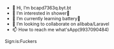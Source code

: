 - 👋 Hi, I’m bcapd7363q.byt.bt
- 👀 I’m interested in shower🚿
- 🌱 I’m currently learning battery🔋
- 💞️ I’m looking to collaborate on alibaba/Laravel
- 📫 How to reach me what'sApp(9937090484) 

<!---
bcapd7363q/bcapd7363q is a ✨ special ✨ repository because its `README.md` (this file) appears on your GitHub profile.
You can click the Preview link to take a look at your changes
--->
Sign:is:Fuckers

